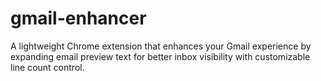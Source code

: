 # gmail-enhancer
A lightweight Chrome extension that enhances your Gmail experience by expanding email preview text for better inbox visibility with customizable line count control.
